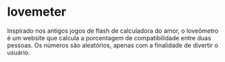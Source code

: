# lovemeter
Inspirado nos antigos jogos de flash de calculadora do amor, o loveômetro é um website que calcula a porcentagem de compatibilidade entre duas pessoas. Os números são aleatórios, apenas com a finalidade de divertir o usuário.
